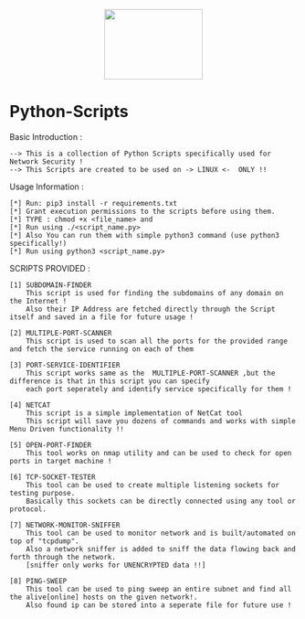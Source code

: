 <p align="center">
<img src="https://ibb.co/d6qpfwk.jpg" width="172" height="123">
</p>


# Python-Scripts
Basic Introduction : 

	--> This is a collection of Python Scripts specifically used for Network Security !
	--> This Scripts are created to be used on -> LINUX <-  ONLY !!

Usage Information :
	
	[*] Run: pip3 install -r requirements.txt
	[*] Grant execution permissions to the scripts before using them.
	[*] TYPE : chmod +x <file_name> and 
	[*] Run using ./<script_name.py>
	[*] Also You can run them with simple python3 command (use python3 specifically!)
	[*] Run using python3 <script_name.py>
	
SCRIPTS PROVIDED : 
	
	[1] SUBDOMAIN-FINDER
		This script is used for finding the subdomains of any domain on the Internet !
		Also their IP Address are fetched directly through the Script itself and saved in a file for future usage !
	
	[2] MULTIPLE-PORT-SCANNER
		This script is used to scan all the ports for the provided range and fetch the service running on each of them
		
	[3] PORT-SERVICE-IDENTIFIER
		This script works same as the  MULTIPLE-PORT-SCANNER ,but the difference is that in this script you can specify
		each port seperately and identify service specifically for them !
		
	[4] NETCAT
		This script is a simple implementation of NetCat tool
		This script will save you dozens of commands and works with simple Menu Driven functionality !!
		
	[5] OPEN-PORT-FINDER
		This tool works on nmap utility and can be used to check for open ports in target machine !
	
	[6] TCP-SOCKET-TESTER
		This tool can be used to create multiple listening sockets for testing purpose.
		Basically this sockets can be directly connected using any tool or protocol.
		
	[7] NETWORK-MONITOR-SNIFFER
		This tool can be used to monitor network and is built/automated on top of "tcpdump".
		Also a network sniffer is added to sniff the data flowing back and forth through the network.
		[sniffer only works for UNENCRYPTED data !!]

	[8] PING-SWEEP
		This tool can be used to ping sweep an entire subnet and find all the alive[online] hosts on the given network!.
		Also found ip can be stored into a seperate file for future use !
